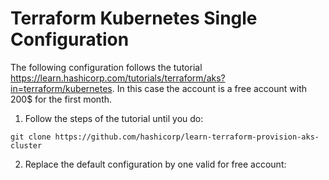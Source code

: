 # Terraform Kubernetes Single Configuration

The following configuration follows the tutorial https://learn.hashicorp.com/tutorials/terraform/aks?in=terraform/kubernetes.
In this case the account is a free account with 200$ for the first month.

1.  Follow the steps of the tutorial until you do: 
```
git clone https://github.com/hashicorp/learn-terraform-provision-aks-cluster
```

2. Replace the default configuration by one valid for free account:



